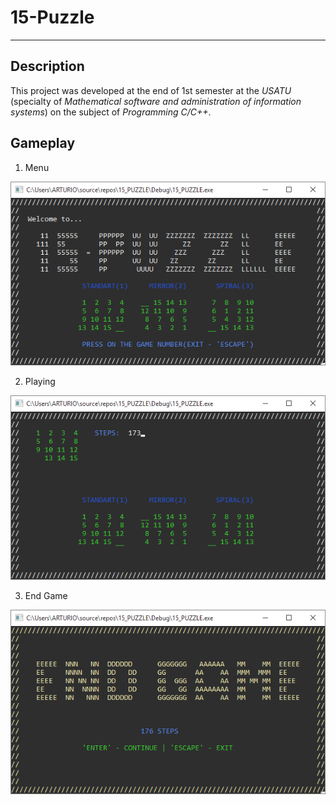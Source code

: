# 15-Puzzle
___
## Description
This project was developed at the end of 1st semester at the _USATU_ (specialty of _Mathematical software and administration of information systems_) on the subject of _Programming C/C++_.

## Gameplay

1. Menu

![Menu](menu.png)


2. Playing

![Table](table.png)


3. End Game

![End Game](end_game.png)
